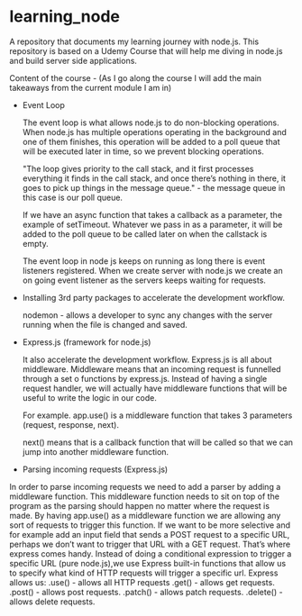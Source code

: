 # learning_node
A repository that documents my learning journey with node.js.
This repository is based on a Udemy Course that will help me diving in node.js and build server side applications.

Content of the course - (As I go along the course I will add the main takeaways from the current module I am in)
- Event Loop

  The event loop is what allows node.js to do non-blocking operations.
  When node.js has multiple operations operating in the background and one of them finishes, this operation will be added to a poll queue that will be executed later in time, so we prevent blocking operations.
  
  "The loop gives priority to the call stack, and it first processes everything it finds in the call stack, and once there’s nothing in there, it goes to pick up things in the message queue." - the message queue in this case is our poll queue.
  
  If we have an async function that takes a callback as a parameter, the example of setTimeout. Whatever we pass in as a parameter, it will be added to the poll queue to be called later on when the callstack is empty.
  
  The event loop in node js keeps on running as long there is event listeners registered. When we create server with node.js we create an on going event listener as the servers keeps waiting for requests.

- Installing 3rd party packages to accelerate the development workflow.

  nodemon - allows a developer to sync any changes with the server running when the file is changed and saved.
  
- Express.js (framework for node.js)

  It also accelerate the development workflow.
  Express.js is all about middleware. Middleware means that an incoming request is funnelled through a set o functions by express.js. Instead of having a single request handler, we will actually have middleware functions that will be useful to write  the logic in our code.
  
  For example. app.use() is a middleware function that takes 3 parameters (request, response, next).
  
  next() means that is a callback function that will be called so that we can jump into another middleware function.
  
 - Parsing incoming requests (Express.js)
 
In order to parse incoming requests we need to add a parser by adding a middleware function. This middleware function needs to sit on top of the program as the parsing should happen no matter where the request is made.
By having app.use() as a middleware function we are allowing any sort of requests to trigger this function. If we want to be more selective and for example add an input field that sends a POST request to a specific URL, perhaps we don’t want to trigger that URL with a GET request.
That’s where express comes handy. Instead of doing a conditional expression to trigger a specific URL (pure node.js),we use Express built-in functions that allow us to specify what kind of HTTP requests will trigger a specific url.
Express allows us:
.use() - allows all HTTP requests
.get() - allows get requests.
.post() - allows post requests.
.patch() - allows patch requests.
.delete() - allows delete requests.
